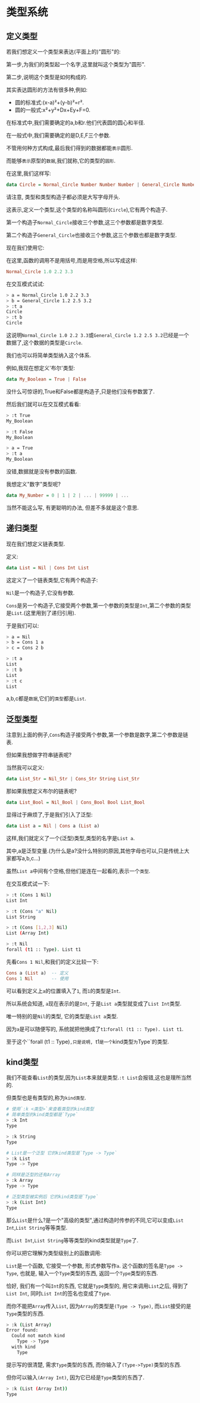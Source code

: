 # 类型系统

## 定义类型

若我们想定义一个类型来表达(平面上的)"圆形"的:

第一步,为我们的类型起一个名字,这里就叫这个类型为"圆形".

第二步,说明这个类型是如何构成的.

其实表达圆形的方法有很多种,例如:

- 圆的标准式:(x-a)²+(y-b)²=r².
- 圆的一般式:x²+y²+Dx+Ey+F=0.

在标准式中,我们需要确定的a,b和r.他们代表圆的圆心和半径.

在一般式中,我们需要确定的是D,E,F三个参数.

不管用何种方式构成,最后我们得到的数据都能`表示`圆形.

而能够`表示`原型的`数据`,我们就称,它的类型的`圆形`.

在这里,我们这样写:

```haskell
data Circle = Normal_Circle Number Number Number | General_Circle Number Number Number
```

请注意, 类型和类型构造子都必须是大写字母开头.

这表示,定义一个类型,这个类型的名称叫圆形(`Circle`),它有两个构造子.

第一个构造子`Normal_Circle`接收三个参数,这三个参数都是数字类型.

第二个构造子`General_Circle`也接收三个参数,这三个参数也都是数字类型.

现在我们使用它:

在这里,函数的调用不是用括号,而是用空格,所以写成这样:

```haskell
Normal_Circle 1.0 2.2 3.3
```

在交互模式试试:

```bash
> a = Normal_Circle 1.0 2.2 3.3
> b = General_Circle 1.2 2.5 3.2
> :t a
Circle
> :t b
Circle
```

这说明`Normal_Circle 1.0 2.2 3.3`或`General_Circle 1.2 2.5 3.2`已经是一个数据了,这个数据的类型是`Circle`.

我们也可以将简单类型纳入这个体系.

例如,我现在想定义'布尔'类型:

```haskell
data My_Boolean = True | False
```

没什么可惊讶的,True和False都是构造子,只是他们没有参数罢了.

然后我们就可以在交互模式看看:

```bash
> :t True 
My_Boolean

> :t False
My_Boolean

> a = True
> :t a    
My_Boolean
```

没错,数据就是没有参数的函数.



我想定义"数字"类型呢?

```haskell
data My_Number = 0 | 1 | 2 | ... | 99999 | ...
```

当然不能这么写, 有更聪明的办法, 但差不多就是这个意思.



## 递归类型

现在我们想定义链表类型.

定义:

```haskell
data List = Nil | Cons Int List
```

这定义了一个链表类型,它有两个构造子:

`Nil`是一个构造子,它没有参数.

`Cons`是另一个构造子,它接受两个参数,第一个参数的类型是`Int`,第二个参数的类型是`List`.(这里用到了递归引用).

于是我们可以:

```bash
> a = Nil
> b = Cons 1 a
> c = Cons 2 b

> :t a
List
> :t b
List
> :t c 
List
```

a,b,c都是`数据`,它们的`类型`都是`List`.

## 泛型类型

注意到上面的例子,`Cons`构造子接受两个参数,第一个参数是数字,第二个参数是链表.

但如果我想做字符串链表呢?

当然我可以定义:

```haskell
data List_Str = Nil_Str | Cons_Str String List_Str
```

那如果我想定义布尔的链表呢?

```haskell
data List_Bool = Nil_Bool | Cons_Bool Bool List_Bool
```

显得过于麻烦了,于是我们引入了泛型:

```haskell
data List a = Nil | Cons a (List a)
```

这样,我们就定义了一个(泛型)类型,类型的名字是`List a`.

其中,a是泛型变量.(为什么是a?没什么特别的原因,其他字母也可以,只是传统上大家都写a,b,c...)

虽然`List a`中间有个空格,但他们是连在一起看的,表示一个`类型`.

在交互模式试一下:

```bash
> :t (Cons 1 Nil)
List Int

> :t (Cons "a" Nil)
List String

> :t (Cons [1,2,3] Nil)
List (Array Int)

> :t Nil
forall (t1 :: Type). List t1
```

先看`Cons 1 Nil`,和我们的定义比较一下:

```haskell
Cons a (List a)  -- 定义
Cons 1 Nil       -- 使用  
```

可以看到定义上`a`的位置填入了`1`, 而`1`的类型是`Int`.

所以系统会知道, `a`现在表示的是`Int`, 于是`List a`类型就变成了`List Int`类型.

唯一特别的是`Nil`的类型, 它的类型是`List a`类型.

因为`a`是可以随便写的, 系统就把他换成了`t1`:`forall (t1 :: Type). List t1`.

至于这个``forall (t1 :: Type)`,只是说明, `t1`是一个`kind类型`为`Type`的类型.

## kind类型

我们不能查看`List`的类型,因为`List`本来就是类型.`:t List`会报错,这也是理所当然的.

但类型也是有类型的,称为`kind类型`.

```bash
# 使用`:k <类型>`来查看类型的kind类型
# 简单类型的kind类型都是`Type`
> :k Int
Type

> :k String
Type

# List是一个泛型 它的kind类型是`Type -> Type`
> :k List
Type -> Type

# 同样是泛型的还有Array
> :k Array 
Type -> Type

# 泛型类型被实例后 它的kind类型是`Type`
> :k (List Int)
Type
```

那么`List`是什么?是一个"高级的类型",通过构造时传参的不同,它可以变成`List Int`,`List String`等等类型.

而`List Int`,`List String`等等类型的kind类型就是`Type`了.

你可以把它理解为类型级别上的函数调用:

`List`是一个函数, 它接受一个参数, 形式参数写作`a`. 这个函数的签名是`Type -> Type`, 也就是, 输入一个`Type`类型的东西, 返回一个`Type`类型的东西.

恰好, 我们有一个叫`Int`的东西, 它就是`Type`类型的, 用它来调用`List`之后, 得到了`List Int`, 同时`List Int`的签名也变成了`Type`.

而你不能把`Array`传入`List`, 因为`Array`的类型是`(Type -> Type)`, 而`List`接受的是`Type`类型的东西.

```bash
> :k (List Array)
Error found:
  Could not match kind
    Type -> Type
  with kind
    Type
```

提示写的很清楚, 需求`Type`类型的东西, 而你输入了`(Type->Type)`类型的东西.

但你可以输入`(Array Int)`, 因为它已经是`Type`类型的东西了.

```bash
> :k (List (Array Int))
Type
```
